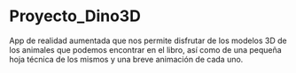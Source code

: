 # Proyecto_Dino3D
App de realidad aumentada que nos permite disfrutar de los modelos 3D de los animales que podemos encontrar en el libro, así como de una pequeña hoja técnica de los mismos y una breve animación de cada  uno.

